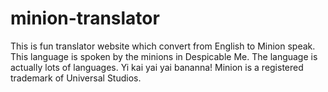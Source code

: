 # minion-translator
This is fun translator website which convert from English to Minion speak. This language is spoken by the minions in Despicable Me. The language is actually lots of languages. Yi kai yai yai bananna! Minion is a registered trademark of Universal Studios.
